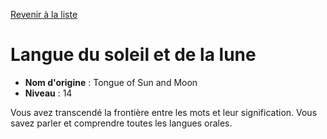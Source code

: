 [Revenir à la liste](..)

# Langue du soleil et de la lune

 * **Nom d'origine** : Tongue of Sun and Moon
 * **Niveau** : 14


<p>Vous avez transcendé la frontière entre les mots et leur signification. Vous savez parler et comprendre toutes les langues orales.</p>